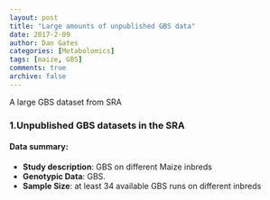 ```yaml
---
layout: post
title: "Large amounts of unpublished GBS data"
date: 2017-2-09
author: Dan Gates
categories: [Metabolomics]  
tags: [maize, GBS]  
comments: true  
archive: false
---
```


A large GBS dataset from SRA

### 1.Unpublished GBS datasets in the SRA

#### Data summary:  
- **Study description**: GBS on different Maize inbreds
- **Genotypic Data**: GBS.  
- **Sample Size**: at least 34 available GBS runs on different inbreds   
